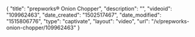 {
    "title": "prepworks&reg; Onion Chopper",
    "description": "",
    "videoid": "109962463",
    "date_created": "1502517467",
    "date_modified": "1515806776",
    "type": "captivate",
    "layout": "video",
    "url": "\/v\/prepworks-onion-chopper\/109962463"
}